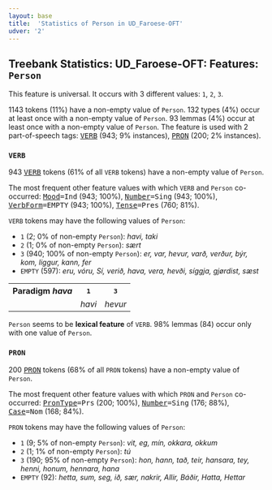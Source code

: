 ```yaml
---
layout: base
title:  'Statistics of Person in UD_Faroese-OFT'
udver: '2'
---
```


## Treebank Statistics: UD_Faroese-OFT: Features: `Person`

This feature is universal.
It occurs with 3 different values: `1`, `2`, `3`.

1143 tokens (11%) have a non-empty value of `Person`.
132 types (4%) occur at least once with a non-empty value of `Person`.
93 lemmas (4%) occur at least once with a non-empty value of `Person`.
The feature is used with 2 part-of-speech tags: <tt><a href="fo_oft-pos-VERB.html">VERB</a></tt> (943; 9% instances), <tt><a href="fo_oft-pos-PRON.html">PRON</a></tt> (200; 2% instances).

### `VERB`

943 <tt><a href="fo_oft-pos-VERB.html">VERB</a></tt> tokens (61% of all `VERB` tokens) have a non-empty value of `Person`.

The most frequent other feature values with which `VERB` and `Person` co-occurred: <tt><a href="fo_oft-feat-Mood.html">Mood</a></tt><tt>=Ind</tt> (943; 100%), <tt><a href="fo_oft-feat-Number.html">Number</a></tt><tt>=Sing</tt> (943; 100%), <tt><a href="fo_oft-feat-VerbForm.html">VerbForm</a></tt><tt>=EMPTY</tt> (943; 100%), <tt><a href="fo_oft-feat-Tense.html">Tense</a></tt><tt>=Pres</tt> (760; 81%).

`VERB` tokens may have the following values of `Person`:

* `1` (2; 0% of non-empty `Person`): <em>havi, taki</em>
* `2` (1; 0% of non-empty `Person`): <em>sært</em>
* `3` (940; 100% of non-empty `Person`): <em>er, var, hevur, varð, verður, býr, kom, liggur, kann, fer</em>
* `EMPTY` (597): <em>eru, vóru, Sí, verið, hava, vera, hevði, síggja, gjørdist, sæst</em>

<table>
  <tr><th>Paradigm <i>hava</i></th><th><tt>1</tt></th><th><tt>3</tt></th></tr>
  <tr><td><tt></tt></td><td><em>havi</em></td><td><em>hevur</em></td></tr>
</table>

`Person` seems to be **lexical feature** of `VERB`. 98% lemmas (84) occur only with one value of `Person`.

### `PRON`

200 <tt><a href="fo_oft-pos-PRON.html">PRON</a></tt> tokens (68% of all `PRON` tokens) have a non-empty value of `Person`.

The most frequent other feature values with which `PRON` and `Person` co-occurred: <tt><a href="fo_oft-feat-PronType.html">PronType</a></tt><tt>=Prs</tt> (200; 100%), <tt><a href="fo_oft-feat-Number.html">Number</a></tt><tt>=Sing</tt> (176; 88%), <tt><a href="fo_oft-feat-Case.html">Case</a></tt><tt>=Nom</tt> (168; 84%).

`PRON` tokens may have the following values of `Person`:

* `1` (9; 5% of non-empty `Person`): <em>vit, eg, mín, okkara, okkum</em>
* `2` (1; 1% of non-empty `Person`): <em>tú</em>
* `3` (190; 95% of non-empty `Person`): <em>hon, hann, tað, teir, hansara, tey, henni, honum, hennara, hana</em>
* `EMPTY` (92): <em>hetta, sum, seg, ið, sær, nakrir, Allir, Báðir, Hatta, Hettar</em>


